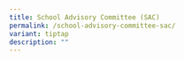 ```yaml
---
title: School Advisory Committee (SAC)
permalink: /school-advisory-committee-sac/
variant: tiptap
description: ""
---
```

